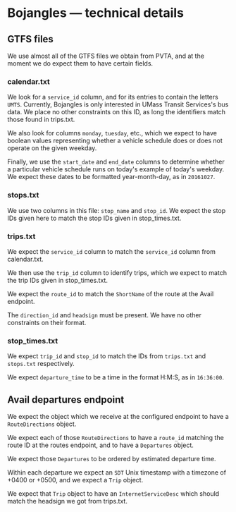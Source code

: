 # Bojangles — technical details

## GTFS files

We use almost all of the GTFS files we obtain from PVTA, and at the moment we do expect them to have certain fields.

### calendar.txt

We look for a `service_id` column, and for its entries to contain the letters `UMTS`. Currently, Bojangles is only interested in UMass Transit Services's bus data. We place no other constraints on this ID, as long the identifiers match those found in trips.txt.

We also look for columns `monday`, `tuesday`, etc., which we expect to have boolean values representing whether a vehicle schedule does or does not operate on the given weekday.

Finally, we use the `start_date` and `end_date` columns to determine whether a particular vehicle schedule runs on today's example of today's weekday. We expect these dates to be formatted year-month-day, as in `20161027`.

### stops.txt

We use two columns in this file: `stop_name` and `stop_id`. We expect the stop IDs given here to match the stop IDs given in stop_times.txt.

### trips.txt

We expect the `service_id` column to match the `service_id` column from calendar.txt.

We then use the `trip_id` column to identify trips, which we expect to match the trip IDs given in stop_times.txt.

We expect the `route_id` to match the `ShortName` of the route at the Avail endpoint.

The `direction_id` and `headsign` must be present. We have no other constraints on their format.

### stop_times.txt

We expect `trip_id` and `stop_id` to match the IDs from `trips.txt` and `stops.txt` respectively.

We expect `departure_time` to be a time in the format H:M:S, as in `16:36:00`.

## Avail departures endpoint

We expect the object which we receive at the configured endpoint to have a `RouteDirections` object.

We expect each of those `RouteDirections` to have a `route_id` matching the route ID at the routes endpoint, and to have a `Departures` object.

We expect those `Departures` to be ordered by estimated departure time.

Within each departure we expect an `SDT` Unix timestamp with a timezone of +0400 or +0500, and we expect a `Trip` object.

We expect that `Trip` object to have an `InternetServiceDesc` which should match the headsign we got from trips.txt.
